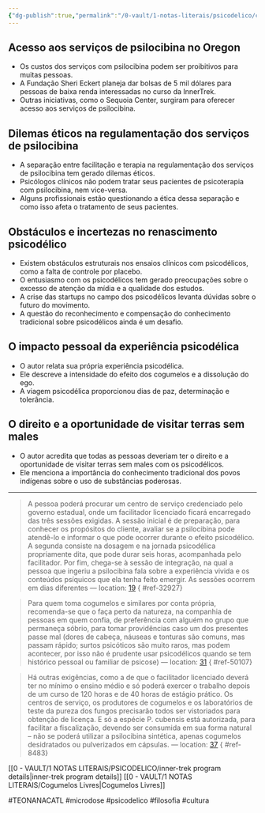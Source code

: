 ```yaml
---
{"dg-publish":true,"permalink":"/0-vault/1-notas-literais/psicodelico/cogumelos-facilitador-licenciado/","tags":["TEONANACATL","microdose","psicodelico","filosofia","cultura"],"dgHomeLink":true,"dgShowLocalGraph":true,"dgShowFileTree":true,"dgEnableSearch":true}
---
```


## Acesso aos serviços de psilocibina no Oregon
- Os custos dos serviços com psilocibina podem ser proibitivos para muitas pessoas.
- A Fundação Sheri Eckert planeja dar bolsas de 5 mil dólares para pessoas de baixa renda interessadas no curso da InnerTrek.
- Outras iniciativas, como o Sequoia Center, surgiram para oferecer acesso aos serviços de psilocibina.

## Dilemas éticos na regulamentação dos serviços de psilocibina
- A separação entre facilitação e terapia na regulamentação dos serviços de psilocibina tem gerado dilemas éticos.
- Psicólogos clínicos não podem tratar seus pacientes de psicoterapia com psilocibina, nem vice-versa.
- Alguns profissionais estão questionando a ética dessa separação e como isso afeta o tratamento de seus pacientes.

## Obstáculos e incertezas no renascimento psicodélico
- Existem obstáculos estruturais nos ensaios clínicos com psicodélicos, como a falta de controle por placebo.
- O entusiasmo com os psicodélicos tem gerado preocupações sobre o excesso de atenção da mídia e a qualidade dos estudos.
- A crise das startups no campo dos psicodélicos levanta dúvidas sobre o futuro do movimento.
- A questão do reconhecimento e compensação do conhecimento tradicional sobre psicodélicos ainda é um desafio.

## O impacto pessoal da experiência psicodélica
- O autor relata sua própria experiência psicodélica.
- Ele descreve a intensidade do efeito dos cogumelos e a dissolução do ego.
- A viagem psicodélica proporcionou dias de paz, determinação e tolerância.

## O direito e a oportunidade de visitar terras sem males
- O autor acredita que todas as pessoas deveriam ter o direito e a oportunidade de visitar terras sem males com os psicodélicos.
- Ele menciona a importância do conhecimento tradicional dos povos indígenas sobre o uso de substâncias poderosas.

---


> A pessoa poderá procurar um centro de serviço credenciado pelo governo estadual, onde um facilitador licenciado ficará encarregado das três sessões exigidas. A sessão inicial é de preparação, para conhecer os propósitos do cliente, avaliar se a psilocibina pode atendê-lo e informar o que pode ocorrer durante o efeito psicodélico. A segunda consiste na dosagem e na jornada psicodélica propriamente dita, que pode durar seis horas, acompanhada pelo facilitador. Por fim, chega-se à sessão de integração, na qual a pessoa que ingeriu a psilocibina fala sobre a experiência vivida e os conteúdos psíquicos que ela tenha feito emergir. As sessões ocorrem em dias diferentes — location: [19]()
{ #ref-32927}


> Para quem toma cogumelos e similares por conta própria, recomenda-se que o faça perto da natureza, na companhia de pessoas em quem confia, de preferência com alguém no grupo que permaneça sóbrio, para tomar providências caso um dos presentes passe mal (dores de cabeça, náuseas e tonturas são comuns, mas passam rápido; surtos psicóticos são muito raros, mas podem acontecer, por isso não é prudente usar psicodélicos quando se tem histórico pessoal ou familiar de psicose) — location: [31]()
{ #ref-50107}


> Há outras exigências, como a de que o facilitador licenciado deverá ter no mínimo o ensino médio e só poderá exercer o trabalho depois de um curso de 120 horas e de 40 horas de estágio prático. Os centros de serviço, os produtores de cogumelos e os laboratórios de teste da pureza dos fungos precisarão todos ser vistoriados para obtenção de licença. E só a espécie P. cubensis está autorizada, para facilitar a fiscalização, devendo ser consumida em sua forma natural – não se poderá utilizar a psilocibina sintética, apenas cogumelos desidratados ou pulverizados em cápsulas. — location: [37]()
{ #ref-8483}


[[0 - VAULT/1 NOTAS LITERAIS/PSICODELICO/inner-trek program details\|inner-trek program details]]
[[0 - VAULT/1 NOTAS LITERAIS/Cogumelos Livres\|Cogumelos Livres]]

#TEONANACATL #microdose #psicodelico #filosofia #cultura 